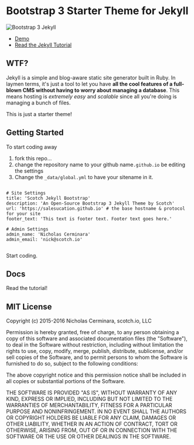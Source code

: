 # Bootstrap 3 Starter Theme for Jekyll

![Bootstrap 3 Jekyll](https://salesucation.github.io/img/bootstrap-plus-jekyll.png)

* [Demo](https://salesucation.github.io)
* [Read the Jekyll Tutorial](https://scotch.io/tutorials/getting-started-with-jekyll-plus-a-free-bootstrap-3-starter-theme)

## WTF?

Jekyll is a simple and blog-aware static site generator built in Ruby. In laymen terms, it's just a tool to let you have **all the cool features of a full-blown CMS without having to worry about managing a database**. This means hosting is *extremely easy* and *scalable* since all you're doing is managing a bunch of files.

This is just a starter theme!


## Getting Started

To start coding away

1. fork this repo...
1. change the repository name to your github name`.github.io` be editing the settings
1. Change the `_data/global.yml` to have your sitename in it.

```

# Site Settings
title: 'Scotch Jekyll Bootstrap'
description: 'An Open-Source Bootstrap 3 Jekyll Theme by Scotch'
url: 'https://salesucation.github.io' # the base hostname & protocol for your site
footer_text: 'This text is footer text. Footer text goes here.'

# Admin Settings
admin_name: 'Nicholas Cerminara'
admin_email: 'nick@scotch.io'


```

Start coding.



## Docs

Read the tutorial!



## MIT License

Copyright (c) 2015-2016 Nicholas Cerminara, scotch.io, LLC

Permission is hereby granted, free of charge, to any person obtaining a copy of this software and associated documentation files (the "Software"), to deal in the Software without restriction, including without limitation the rights to use, copy, modify, merge, publish, distribute, sublicense, and/or sell copies of the Software, and to permit persons to whom the Software is furnished to do so, subject to the following conditions:

The above copyright notice and this permission notice shall be included in all copies or substantial portions of the Software.

THE SOFTWARE IS PROVIDED "AS IS", WITHOUT WARRANTY OF ANY KIND, EXPRESS OR IMPLIED, INCLUDING BUT NOT LIMITED TO THE WARRANTIES OF MERCHANTABILITY, FITNESS FOR A PARTICULAR PURPOSE AND NONINFRINGEMENT. IN NO EVENT SHALL THE AUTHORS OR COPYRIGHT HOLDERS BE LIABLE FOR ANY CLAIM, DAMAGES OR OTHER LIABILITY, WHETHER IN AN ACTION OF CONTRACT, TORT OR OTHERWISE, ARISING FROM, OUT OF OR IN CONNECTION WITH THE SOFTWARE OR THE USE OR OTHER DEALINGS IN THE SOFTWARE.






